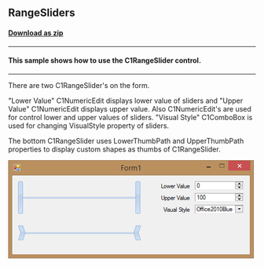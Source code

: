 ## RangeSliders
#### [Download as zip](https://grapecity.github.io/DownGit/#/home?url=https://github.com/GrapeCity/ComponentOne-WinForms-Samples/tree/master/NetFramework\Input\CS\RangeSliders)
____
#### This sample shows how to use the C1RangeSlider control.
____
There are two C1RangeSlider's on the form.

"Lower Value" C1NumericEdit displays lower value of sliders and "Upper Value" C1NumericEdit displays upper value.
Also C1NumericEdit's are used for control lower and upper values of sliders.
"Visual Style" C1ComboBox is used for changing VisualStyle property of sliders.

The bottom C1RangeSlider uses LowerThumbPath and UpperThumbPath properties to display custom shapes as thumbs of C1RangeSlider.

![screenshot](screenshot.PNG)
